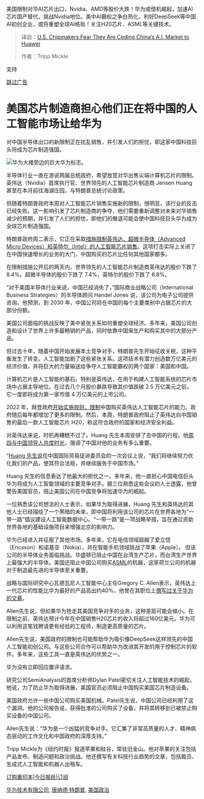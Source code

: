 
<!--
title: 美国芯片制造商担心他们正将中国的人工智能市场拱手让给华为
cover: https://static01.nyt.com/images/2025/04/18/multimedia/18biz-chips-panic-01-glpt/18biz-chips-panic-01-glpt-facebookJumbo.jpg
summary: 美国限制对华AI芯片出口，Nvidia、AMD等股价大跌！华为或借机崛起，加速AI芯片国产替代，挑战Nvidia地位。美中AI霸权之争白热化，利好DeepSeek等中国AI初创企业，或将重塑全球AI格局！关注H20芯片、ASML等关键技术。
-->

美国限制对华AI芯片出口，Nvidia、AMD等股价大跌！华为或借机崛起，加速AI芯片国产替代，挑战Nvidia地位。美中AI霸权之争白热化，利好DeepSeek等中国AI初创企业，或将重塑全球AI格局！关注H20芯片、ASML等关键技术。

> 译自：[U.S. Chipmakers Fear They Are Ceding China’s A.I. Market to Huawei](https://www.nytimes.com/2025/04/18/technology/ai-chips-china-huawei.html)
> 
> 作者：Tripp Mickle



支持

[跳过广告](#after-sponsor)

# 美国芯片制造商担心他们正在将中国的人工智能市场让给华为

对中国半导体出口的新限制正在扰乱销售，并引发人们的担忧，即这家中国科技巨头将成为芯片制造强国。

![华为大楼旁边的巨大华为标志。](https://static01.nyt.com/images/2025/04/18/multimedia/18biz-chips-panic-01-glpt/18biz-chips-panic-01-glpt-articleLarge.jpg?quality=75&auto=webp&disable=upscale)

半导体行业一直在游说两届总统政府，希望放宽对华出售尖端计算机芯片的限制。英伟达（Nvidia）首席执行官、世界领先的人工智能芯片制造商 Jensen Huang 甚至在本月前往海湖庄园，与特朗普总统讨论政策。

但随着特朗普政府本周对人工智能芯片销售实施新的限制，很明显，该行业的反击已经失败。这一影响引发了芯片制造商的争夺，他们需要重新调整对未来对华销售减少的预期，并引发了人们的担忧，即他们的撤退可能会使中国科技巨头华为成为全球芯片制造强国。

特朗普政府周二表示，它正在采取[措施限制英伟达、超微半导体（Advanced Micro Devices）和英特尔（Intel）的人工智能芯片销售](https://www.nytimes.com/2025/04/15/technology/nvidia-h20-chip-china-restrictions.html)。这项打击实际上关闭了在中国快速增长的业务的大门，中国购买的芯片比任何其他国家都多。

在限制措施公开后的两天内，世界领先的人工智能芯片制造商英伟达的股价下跌了 8.4%。超微半导体的股价下跌了 7.4%，英特尔的股价下跌了 6.8%。

“对于美国半导体行业来说，中国已经消失了，”国际商业战略公司（International Business Strategies）的半导体顾问 Handel Jones 说，该公司为电子公司提供咨询。他预测，到 2030 年，中国公司将在中国的每个主要类别中占据芯片的大部分份额。

美国公司面临的挑战反映了美中紧张关系如何重塑全球经济。多年来，美国公司创造和设计了世界上许多最畅销的产品，同时依靠中国来生产和购买其中的大部分产品。

但过去十年，随着中国开始发展本土竞争对手，特朗普先生开始征收关税，这种平衡发生了转变。人工智能加剧了这些紧张关系。这项技术有潜力创造数万亿美元的经济价值，并将巨大的力量输送给争夺人工智能霸权的两个国家：美国和中国。

计算机芯片是人工智能的基石。特别是英伟达，在用于构建人工智能系统的芯片市场中占据主导地位。在过去几个月股价暴跌导致其价值跌破 2.5 万亿美元之前，它一度即将成为第一家市值 4 万亿美元的上市公司。

2022 年，拜登政府[开始实施规则，限制](https://www.nytimes.com/2022/08/31/technology/gpu-chips-china-russia.html)中国购买英伟达人工智能芯片的能力。政府随后每年都增加了更多的限制。然后，本周，特朗普政府阻止了英伟达向中国销售的最后一款人工智能芯片 H20，称这符合政府的国家和经济安全利益。

对英伟达来说，时机再糟糕不过了。Huang 先生本周安排了去中国的行程。他[周四与中国领导人共度时光](https://www.nytimes.com/2025/04/17/business/nvidia-china-tariffs-chips-jensen-huang.html)，强调了中国对他的业务有多么重要。

“[Huang 先生说](https://x.com/wangzhian8848/status/1913030574023082490)在中国国际贸易促进委员会的一次会议上说，“我们将继续努力优化我们的产品，使其符合法规，并继续服务于中国市场。”

Huang 先生的信息表达了他最大的担忧之一。多年来，他一直担心中国电信巨头华为将成为人工智能领域的主要竞争对手。据三位熟悉这些会议的人士透露，他曾警告美国官员，阻止美国公司在中国竞争将加速华为的崛起。

一位熟悉该公司想法的人士表示，如果华为取得进展，Huang 先生和英伟达的其他人士已经描绘了一个黑暗的未来，即中国将利用该公司的芯片在世界各地为“一带一路”倡议建设人工智能数据中心。“一带一路”是一项战略举措，旨在通过资助世界各地的基础设施项目来增强北京的影响力。

华为已经进入并征服了其他市场。多年来，它在电信领域超越了爱立信（Ericsson）和诺基亚（Nokia），并在智能手机领域挑战了苹果（Apple）。
但该公司的半导体业务面临挑战。华盛顿已阻止中国在台湾生产芯片，而台湾生产世界上最强大的半导体。美国还阻止中国公司购买[ASML](https://www.nytimes.com/2021/07/04/technology/tech-cold-war-chips.html)的机器，这家荷兰公司的机器对于制造最先进的半导体至关重要。

战略与国际研究中心瓦德瓦尼人工智能中心主任Gregory C. Allen表示，英伟达上一代芯片的性能比华为最好的产品高出约40%，他曾在其职位上[撰写过关于华为的文章](https://www.csis.org/analysis/deepseek-huawei-export-controls-and-future-us-china-ai-race)。

Allen先生说，但如果华为抢走其美国竞争对手的业务，这种差距可能会缩小。在限制之前，英伟达预计今年在中国销售H20芯片的收入将超过160亿美元。华为可以利用这笔钱聘请更有经验的工程师，制造更高质量的芯片。

Allen先生说，美国政府的限制也可能帮助华为吸引像DeepSeek这样领先的中国人工智能初创公司。与这些公司合作可以帮助华为改进其开发的用于控制芯片的软件。多年来，这些工具一直是英伟达的优势之一。

华为没有立即回应置评请求。

研究公司SemiAnalysis的首席分析师Dylan Patel密切关注人工智能技术的崛起，他说，为了防止华为取得进展，美国官员必须阻止中国购买美国芯片制造设备。

美国政府允许一些中国公司购买美国机械。Patel先生说，中国公司已经利用了这个漏洞。他的公司报告说，获得批准的公司购买了设备，并将其转移到已被禁止购买设备的中国公司。

Allen先生说：“华为是一个凶猛的竞争对手。它汇集了非常高质量的人才、精神病态驱动的工作文化和中国政府的深厚支持。”

Tripp Mickle为《纽约时报》报道苹果和硅谷，常驻旧金山。他对苹果的关注包括产品发布、制造问题和政治挑战。他还撰写有关科技行业趋势的文章，包括裁员、生成式人工智能和机器人出租车。

[订购重印本](https://nytimes.wrightsmedia.com/)|[今日报纸](https://www.nytimes.com/section/todayspaper)|[订阅](https://www.nytimes.com/subscriptions/Multiproduct/lp8HYKU.html?campaignId=48JQY)

[华为技术有限公司](https://www.nytimes.com/topic/huawei-technologies-co-ltd), [唐纳德·特朗普](https://www.nytimes.com/spotlight/donald-trump), [美国政治](https://www.nytimes.com/section/politics)
